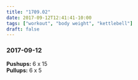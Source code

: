 ```yaml
---
title: "1709.02"
date: 2017-09-12T12:41:41-10:00
tags: ["workout", "body weight", "kettlebell"]
draft: false
---
```


### 2017-09-12

**Pushups:** 6 x 15  
**Pullups:** 6 x 5